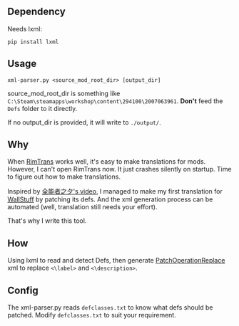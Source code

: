 ## Dependency

Needs lxml:

```shell
pip install lxml
```

## Usage

```shell
xml-parser.py <source_mod_root_dir> [output_dir]
```

source_mod_root_dir is something like `C:\Steam\steamapps\workshop\content\294100\2007063961`. <b>Don't</b> feed the `Defs` folder to it directly.

If no output_dir is provided, it will write to <code>./output/</code>.

## Why

When [RimTrans](https://github.com/RimWorld-zh/RimTrans) works well, it's easy to make translations for mods. However, I can't open RimTrans now. It just crashes silently on startup. Time to figure out how to make translations.

Inspired by [全能者之夕's video](https://www.bilibili.com/video/BV1Hg411u7X1), I managed to make my first translation for [WallStuff](https://steamcommunity.com/sharedfiles/filedetails/?id=1994340640) by patching its defs. And the xml generation process can be automated (well, translation still needs your effort).

That's why I write this tool.

## How

Using lxml to read and detect Defs, then generate [PatchOperationReplace](https://rimworldwiki.com/wiki/Modding_Tutorials/PatchOperations) xml to replace <code><\label\></code> and <code><\description\></code>.

## Config

The xml-parser.py reads `defclasses.txt` to know what defs should be patched. Modify `defclasses.txt` to suit your requirement.
